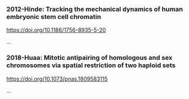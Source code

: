 ### 2012-Hinde: Tracking the mechanical dynamics of human embryonic stem cell chromatin

https://doi.org/10.1186/1756-8935-5-20

...

### 2018-Huaa: Mitotic antipairing of homologous and sex chromosomes via spatial restriction of two haploid sets

https://doi.org/10.1073/pnas.1809583115

...
